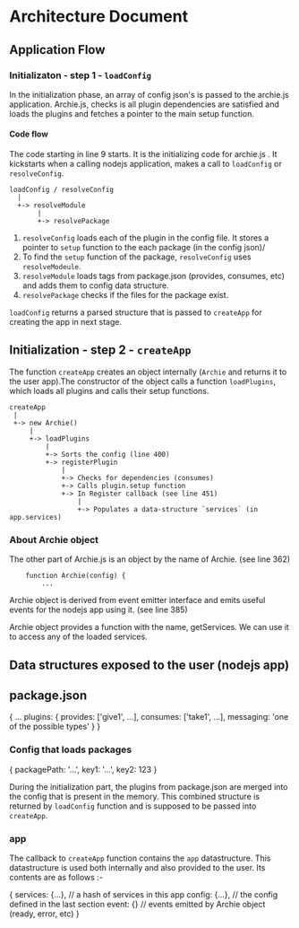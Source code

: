 # Architecture Document

## Application Flow

### Initializaton - step 1 - `loadConfig`

In the initialization phase, an array of config json's is passed to the archie.js application. Archie.js, checks is all plugin dependencies are satisfied and loads the plugins and fetches a pointer to the main setup function.

#### Code flow

The code starting in line 9 starts. It is the initializing code for archie.js . It kickstarts when a calling nodejs application, makes a call to `loadConfig` or `resolveConfig`. 

    loadConfig / resolveConfig
      |
      +-> resolveModule
           |
           +-> resolvePackage

1. `resolveConfig` loads each of the plugin in the config file. It stores a pointer to `setup` function to the each package (in the config json)/
2. To find the `setup` function of the package, `resolveConfig` uses `resolveModeule`.
3. `resolveModule` loads tags from package.json (provides, consumes, etc) and adds them to config data structure.
4. `resolvePackage` checks if the files for the package exist.

`loadConfig` returns a parsed structure that is passed to `createApp` for creating the app in next stage. 

## Initialization - step 2 - `createApp`

The function `createApp` creates an object internally (`Archie` and returns it to the user app).The constructor of the object calls a function `loadPlugins`, which loads all plugins and calls their setup functions.

    createApp
     |
     +-> new Archie()
         |
         +-> loadPlugins
             |
             +-> Sorts the config (line 400)
             +-> registerPlugin
                 |
                 +-> Checks for dependencies (consumes)
                 +-> Calls plugin.setup function
                 +-> In Register callback (see line 451)
                     |
                     +-> Populates a data-structure `services` (in app.services)

### About Archie object

The other part of Archie.js is an object by the name of Archie. (see line 362)

        function Archie(config) {
            ...

Archie object is derived from event emitter interface and emits useful events for the nodejs app using it. (see line 385)


Archie object provides a function with the name, getServices. We can use it to access any of the loaded services.


## Data structures exposed to the user (nodejs app)

## package.json

{
    ...
    plugins: {
        provides: ['give1', ...],
        consumes: ['take1', ...],
        messaging: 'one of the possible types'
    }
}


### Config that loads packages

{
    packagePath: '...',
    key1: '...',
    key2: 123
}

During the initialization part, the plugins from package.json are merged into the config that is present in the memory. This combined structure is returned by `loadConfig` function and is supposed to be passed into `createApp`.

### app

The callback to `createApp` function contains the `app` datastructure. This datastructure is used both internally and also provided to the user. Its contents are as follows :-

{
    services: {...},   // a hash of services in this app
    config: {...},     // the config defined in the last section
    event: {}          // events emitted by Archie object (ready, error, etc)
}
